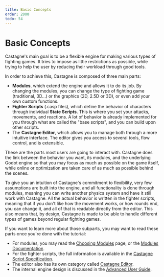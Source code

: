 ```yaml
---
title: Basic Concepts
order: 2000
todo: 54
---
```


# Basic Concepts

Castagne's main goal is to be a flexible engine for making various types of fighting games. It tries to impose as little restrictions as possible, while trying to help the user by reducing their workload through good tools.

In order to achieve this, Castagne is composed of three main parts:
- **Modules**, which extend the engine and allows it to do its job. By changing the modules, you can change the type of fighting game (traditional, 3D...) or the graphics (2D, 2.5D or 3D), or even add your own custom functions.
- **Fighter Scripts** (.casp files), which define the behavior of characters through individual **State Scripts**. This is where you set your attacks, movements, and reactions. A lot of behavior is already implemented for you through what are called the "base scripts", and you can build upon other scripts.
- The **Castagne Editor**, which allows you to manage both through a more intuitive interface. The editor gives you access to several tools, flow control, and is extensible.

These are the parts most users are going to interact with. Castagne does the link between the behavior you want, its modules, and the underlying Godot engine so that you may focus as much as possible on the game itself, while online or optimization are taken care of as much as possible behind the scenes.

To give you an intuition of Castagne's commitment to flexibility, very few assumptions are built into the engine, and all functionality is done through modules, meaning you can write another physics system and have it still work with Castagne. All the actual behavior is written in the fighter scripts, meaning that if you don't like how the movement works, or how rounds end, you can change it, and all of that is readable directly from the editor. This also means that, by design, Castagne is made to be able to handle different types of games beyond regular fighting games.

If you want to learn more about those subparts, you may want to read these parts once you're done with the tutorial:
- For modules, you may read the [Choosing Modules](../choosing-modules) page, or the [Modules Documentation](../../modules).
- For the fighter scripts, the full information is available in the [Castagne Script Specification](../../casp-spec).
- The editor also has its own category called [Castagne Editor](../../editor).
- The internal engine design is discussed in the [Advanced User Guide](../../advanced).

<!-- TODO Choosing modules -->

<!-- TODO Simple schema of the parts -->
